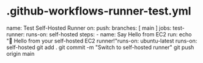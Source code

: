 # .github-workflows-runner-test.yml
name: Test Self-Hosted Runner  on:   push:     branches: [ main ]  jobs:   test-runner:     runs-on: self-hosted     steps:       - name: Say Hello from EC2         run: echo "🎉 Hello from your self-hosted EC2 runner!"runs-on: ubuntu-latest
runs-on: self-hosted
git add .
git commit -m "Switch to self-hosted runner"
git push origin main

